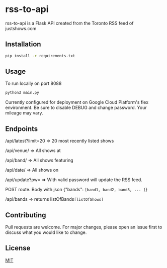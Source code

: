 # rss-to-api

rss-to-api is a Flask API created from the Toronto RSS feed of justshows.com

## Installation



```bash
pip install -r requirements.txt
```

## Usage

To run locally on port 8088

```bash
python3 main.py
```
Currently configured for deployment on Google Cloud Platform's flex environment. Be sure to disable DEBUG and change password.  Your mileage may vary.

## Endpoints
/api/latest?limit=20 => 20 most recently listed shows

/api/venue/<venuename> => All shows at <venuename>

/api/band/<bandname> => All shows featuring <bandname>

/api/date/<ddmmyy> => All shows on <ddmmyy>

/api/update?pw=<password> => With valid password will update the RSS feed.
  

POST route.  Body with json {"bands": `[band1, band2, band3, ... ]`}

/api/bands => returns listOfBands`[listOfShows]`

## Contributing
Pull requests are welcome. For major changes, please open an issue first to discuss what you would like to change.

## License
[MIT](https://choosealicense.com/licenses/mit/)
